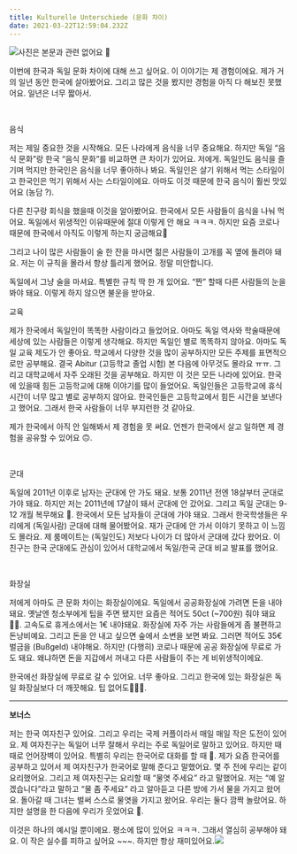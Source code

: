 ```yaml
---
title: Kulturelle Unterschiede (문화 차이)
date: 2021-03-22T12:59:04.232Z
---
```

<!--StartFragment-->

![사진은 본문과 관련 없어요 🥺](/img/img_3205.jpg "사진은 본문과 관련 없어요 🥺")

이번에 한국과 독일 문화 차이에 대해 쓰고 싶어요. 이 이야기는 제 경험이에요. 제가 거의 일년 동안 한국에 살아봤어요. 그리고 많은 것을 봤지만 경험을 아직 다 해보진 못했어요. 일년은 너무 짧아서.

​

음식

저는 제일 중요한 것을 시작해요. 모든 나라에게 음식을 너무 중요해요. 하지만 독일 “음식 문화”랑 한국 “음식 문화”를 비교하면 큰 차이가 있어요. 저에게. 독일인도 음식을 즐기며 먹지만 한국인은 음식을 너무 좋아하나 봐요. 독일인은 살기 위해서 먹는 스타일이고 한국인은 먹기 위해서 사는 스타일이에요. 아마도 이것 때문에 한국 음식이 훨씬 맛있어요 (농담 ?).

다른 친구랑 회식을 했을때 이것을 알아봤어요. 한국에서 모든 사람들이 음식을 나눠 먹어요. 독일에서 위생적인 이유때문에 절대 이렇게 안 해요 ㅋㅋㅋ. 하지만 요즘 코로나 때문에 한국에서 아직도 이렇게 하는지 궁금해요🤔

그리고 나이 많은 사람들이 술 한 잔을 마시면 젊은 사람들이 고개를 꼭 옆에 돌려야 돼요. 저는 이 규칙을 몰라서 항상 틀리게 했어요. 정말 미안합니다.

독일에서 그냥 술을 마셔요. 특별한 규칙 딱 한 개 있어요. “짠” 할때 다른 사람들의 눈을 봐야 돼요. 이렇게 하지 않으면 불운을 받아요.



교육

제가 한국에서 독일인이 똑똑한 사람이라고 들었어요. 아마도 독일 역사와 학술때문에 세상에 있는 사람들은 이렇게 생각해요. 하지만 독일인 별로 똑똑하지 않아요. 아마도 독일 교육 제도가 안 좋아요. 학교에서 다양한 것을 많이 공부하지만 모든 주제를 표면적으로만 공부해요. 결국 Abitur (고등학교 졸업 시험) 본 다음에 아무것도 몰라요 ㅠㅠ. 그리고 대학교에서 자주 오래된 것을 공부해요. 하지만 이 것은 모든 나라에 있어요. 한국에 있을때 힘든 고등학교에 대해 이야기를 많이 들었어요. 독일인들은 고등학교에 휴식 시간이 너무 많고 별로 공부하지 않아요. 한국인들은 고등학교에서 힘든 시간을 보낸다고 했어요. 그래서 한국 사람들이 너무 부지런한 것 같아요.

제가 한국에서 아직 안 일해봐서 제 경험을 못 써요. 언젠가 한국에서 살고 일하면 제 경험을 공유할 수 있어요 🙃.

​

군대

독일에 2011년 이후로 남자는 군대에 안 가도 돼요. 보통 2011년 전엔 18살부터 군대로 가야 돼요. 하지만 저는 2011년에 17살이 돼서 군대에 안 갔어요. 그리고 독일 군대는 9-12 개월 복무해요 🤔. 한국에서 모든 남자들이 군대에 가야 돼요. 그래서 한국학생들은 우리에게 (독일사람) 군대에 대해 물어봤어요. 재가 군대에 안 가서 이야기 못하고 이 느낌도 몰라요. 제 룸메이트는 (독일인도) 저보다 나이가 더 많아서 군대에 갔다 왔어요. 이 친구는 한국 군대에도 관심이 있어서 대학교에서 독일/한국 군대 비교 발표를 했어요.

​

화장실

저에게 아마도 큰 문화 차이는 화장실이에요. 독일에서 공공화장실에 가려면 돈을 내야 돼요. 옛날엔 청소부에게 팁을 주면 됐지만 요즘은 적어도 50ct (~700원) 줘야 돼요🤦🏻. 고속도로 휴게소에서는 1€ 내야돼요. 화장실에 자주 가는 사람들에게 좀 불편하고 돈낭비예요. 그리고 돈을 안 내고 싶으면 숲에서 소변을 보면 봐요. 그러면 적어도 35€ 벌금을 (Bußgeld) 내야해요. 하지만 (다행히) 코로나 때문에 공공 화장실에 무료로 가도 돼요. 왜냐하면 돈을 지갑에서 꺼내고 다른 사람들이 주는 게 비위생적이에요.

한국에선 화장실에 무료로 갈 수 있어요. 너무 좋아요. 그리고 한국에 있는 화장실은 독일 화장실보다 더 깨끗해요. 팁 없어도💁🏻‍♂️.

- - -

**보너스**

저는 한국 여자친구 있어요. 그리고 우리는 국제 커플이라서 매일 매일 작은 도전이 있어요. 제 여자친구는 독일어 너무 잘해서 우리는 주로 독일어로 말하고 있어요. 하지만 때때로 언어장벽이 있어요. 특별히 우리는 한국어로 대화를 할 때 🥲. 제가 요즘 한국어를 공부하고 있어서 제 여자친구가 한국어로 말해 준다고 말했어요. 몇 주 전에 우리는 같이 요리했어요. 그리고 제 여자친구는 요리할 때 “물엿 주세요” 라고 말했어요. 저는 “예 알겠습니다”라고 말하고 “물 좀 주세요” 라고 알아듣고 다른 방에 가서 물을 가지고 왔어요. 돌아갈 때 그녀는 벌써 스스로 물엿을 가지고 왔어요. 우리는 둘다 깜짝 놀랐어요. 하지만 설명을 한 다음에 우리가 웃었어요 🥲.

이것은 하나의 예시일 뿐이에요. 평소에 많이 있어요 ㅋㅋㅋ. 그래서 열심히 공부해야 돼요. 이 작은 실수를 피하고 싶어요 \~\~~. 하지만 항상 재미있어요.[![](https://storep-phinf.pstatic.net/bt21_01/original_7.gif?type=pa100_100)](https://m.blog.naver.com/PostView.nhn?blogId=minhkhangtran&logNo=222283277738&navType=tl#)

​

<!--EndFragment-->